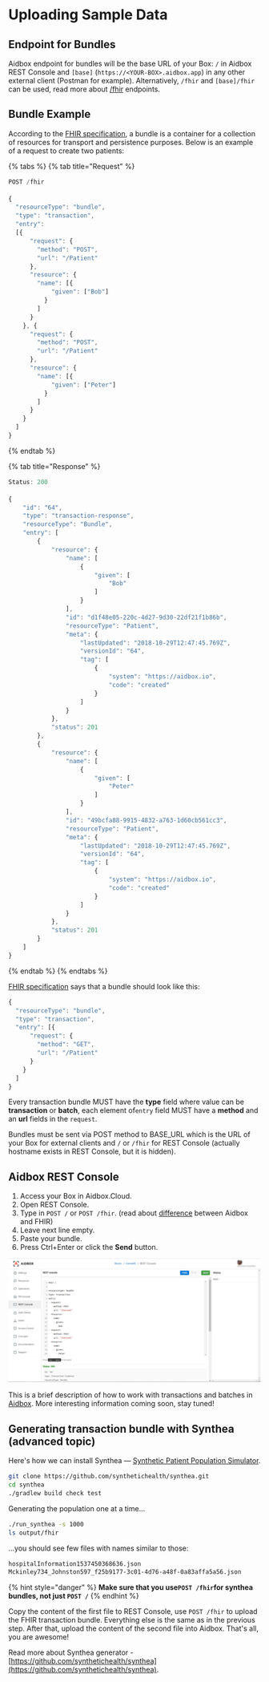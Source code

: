 # Uploading Sample Data

## Endpoint for Bundles

Aidbox endpoint for bundles will be the base URL of your Box: `/` in Aidbox REST Console and `[base]` \(`https://<YOUR-BOX>.aidbox.app`\) in any other external client \(Postman for example\). Alternatively, `/fhir` and `[base]/fhir` can be used, read more about [/fhir]() endpoints. 

## Bundle Example

According to the [FHIR specification](https://www.hl7.org/fhir/http.html#transaction), a bundle is a container for a collection of resources for transport and persistence purposes. Below is an example of a request to create two patients:

{% tabs %}
{% tab title="Request" %}
```javascript
POST /fhir

{
  "resourceType": "bundle",
  "type": "transaction",
  "entry":
  [{
      "request": {
        "method": "POST",
        "url": "/Patient"
      },
      "resource": {
        "name": [{
            "given": ["Bob"]
          }
        ]
      }
    }, {
      "request": {
        "method": "POST",
        "url": "/Patient"
      },
      "resource": {
        "name": [{
            "given": ["Peter"]
          }
        ]
      }
    }
  ]
}
```
{% endtab %}

{% tab title="Response" %}
```javascript
Status: 200

{
    "id": "64",
    "type": "transaction-response",
    "resourceType": "Bundle",
    "entry": [
        {
            "resource": {
                "name": [
                    {
                        "given": [
                            "Bob"
                        ]
                    }
                ],
                "id": "d1f48e05-220c-4d27-9d30-22df21f1b86b",
                "resourceType": "Patient",
                "meta": {
                    "lastUpdated": "2018-10-29T12:47:45.769Z",
                    "versionId": "64",
                    "tag": [
                        {
                            "system": "https://aidbox.io",
                            "code": "created"
                        }
                    ]
                }
            },
            "status": 201
        },
        {
            "resource": {
                "name": [
                    {
                        "given": [
                            "Peter"
                        ]
                    }
                ],
                "id": "49bcfa88-9915-4832-a763-1d60cb561cc3",
                "resourceType": "Patient",
                "meta": {
                    "lastUpdated": "2018-10-29T12:47:45.769Z",
                    "versionId": "64",
                    "tag": [
                        {
                            "system": "https://aidbox.io",
                            "code": "created"
                        }
                    ]
                }
            },
            "status": 201
        }
    ]
}
```
{% endtab %}
{% endtabs %}

[FHIR specification](https://www.hl7.org/fhir/http.html#transaction) says that a bundle should look like this:

```javascript
{
  "resourceType": "bundle",
  "type": "transaction",
  "entry": [{
      "request": {
        "method": "GET",
        "url": "/Patient"
      }
    }
  ]
}

```

Every transaction bundle MUST have the **type** field where value can be **transaction** or **batch**, each element of`entry` field MUST have a **method** and an **url** fields in the `request`.

Bundles must be sent via POST method to BASE\_URL which is the URL of your Box for external clients and `/` or `/fhir` for REST Console \(actually hostname exists in REST Console, but it is hidden\).

## Aidbox REST Console

1. Access your Box in Aidbox.Cloud.
2. Open REST Console.
3. Type in `POST /` or `POST /fhir`. \(read about [difference]() between Aidbox and FHIR\)
4. Leave next line empty.
5. Paste your bundle.
6. Press Ctrl+Enter or click the **Send** button.

![Bundle in Aidbox.Cloud REST Console](../.gitbook/assets/scr-2018-10-29_16-24-11.png)

This is a brief description of how to work with transactions and batches in [Aidbox](https://www.health-samurai.io/aidbox). More interesting information coming soon, stay tuned!

## Generating transaction bundle with Synthea \(advanced topic\)

Here's how we can install Synthea — [Synthetic Patient Population Simulator](https://github.com/synthetichealth/synthea).

```bash
git clone https://github.com/synthetichealth/synthea.git
cd synthea
./gradlew build check test
```

Generating the population one at a time...

```bash
./run_synthea -s 1000
ls output/fhir
```

...you should see few files with names similar to those:

```bash
hospitalInformation1537450368636.json 
Mckinley734_Johnston597_f25b9177-3c01-4d76-a48f-0a83affa5a56.json
```

{% hint style="danger" %}
**Make sure that you  use`POST /fhir`for synthea bundles, not just `POST /`**
{% endhint %}

Copy the content of the first file to REST Console, use `POST /fhir` to upload the FHIR transaction bundle. Everything else is the same as in the previous step. After that, upload the content of the second file into Aidbox. That's all, you are awesome!

Read more about Synthea generator - [https://github.com/synthetichealth/synthea](https://github.com/synthetichealth/synthea).

